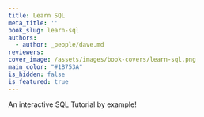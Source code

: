 ```yaml
---
title: Learn SQL
meta_title: ''
book_slug: learn-sql
authors:
  - author: _people/dave.md
reviewers:
cover_image: /assets/images/book-covers/learn-sql.png
main_color: "#1B753A"
is_hidden: false
is_featured: true
---
```

An interactive SQL Tutorial by example!
